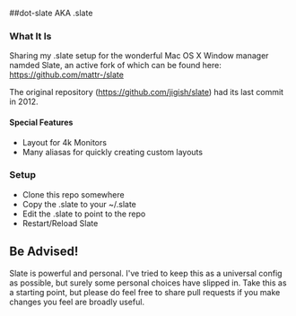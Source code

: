 
##dot-slate AKA .slate

### What It Is

Sharing my .slate setup for the wonderful Mac OS X Window manager namded Slate, an active fork of which can be
found here: https://github.com/mattr-/slate

The original repository (https://github.com/jigish/slate) had its last commit in 2012.

#### Special Features

  - Layout for 4k Monitors
  - Many aliasas for quickly creating custom layouts

### Setup

  - Clone this repo somewhere
  - Copy the .slate to your ~/.slate
  - Edit the .slate to point to the repo
  - Restart/Reload Slate

## Be Advised!

Slate is powerful and personal.  I've tried to keep this as a universal config as possible, but
surely some personal choices have slipped in.  Take this as a starting point, but please do feel
free to share pull requests if you make changes you feel are broadly useful.
